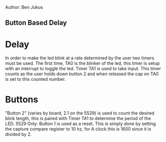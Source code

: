 Author: Ben Jukus
## Button Based Delay
# Delay
In order to make the led blink at a rate determined by the user two timers must be used. The first time, TA0 is the blinker of the led, this timer is setup with an interrupt to toggle the led. Timer TA1 is used to take input. This timer counts as the user holds down button 2 and when released the cap on TA0 is set to this counted number. 
# Buttons
"Button 2" (varies by board, 2.1 on the 5529) is used to count the desired blink length, this is paired with Timer TA1 to determine the period of the LED.
5529 Only: Button 1 is used as a reset. This is simply done by setting the capture compare register to 10 hz, for A clock this is 1600 since it is divided by 2. 
